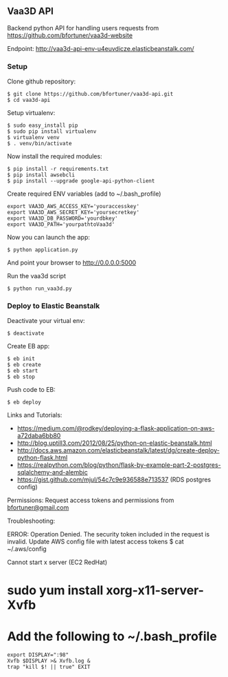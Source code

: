 ## Vaa3D API

Backend python API for handling users requests from https://github.com/bfortuner/vaa3d-website

Endpoint: http://vaa3d-api-env-u4euvdicze.elasticbeanstalk.com/


### Setup

Clone github repository:

```
$ git clone https://github.com/bfortuner/vaa3d-api.git
$ cd vaa3d-api
```

Setup virtualenv:
```
$ sudo easy_install pip
$ sudo pip install virtualenv
$ virtualenv venv
$ . venv/bin/activate
```

Now install the required modules:
```
$ pip install -r requirements.txt
$ pip install awsebcli
$ pip install --upgrade google-api-python-client
```

Create required ENV variables (add to ~/.bash_profile)
```
export VAA3D_AWS_ACCESS_KEY='youraccesskey'
export VAA3D_AWS_SECRET_KEY='yoursecretkey'
export VAA3D_DB_PASSWORD='yourdbkey'
export VAA3D_PATH='yourpathtoVaa3d'
```

Now you can launch the app:
```
$ python application.py
```
And point your browser to http://0.0.0.0:5000

Run the vaa3d script
```
$ python run_vaa3d.py
```

### Deploy to Elastic Beanstalk

Deactivate your virtual env:
```
$ deactivate
```

Create EB app:
```
$ eb init
$ eb create
$ eb start
$ eb stop
```

Push code to EB:
```
$ eb deploy
```

Links and Tutorials:
* https://medium.com/@rodkey/deploying-a-flask-application-on-aws-a72daba6bb80
* http://blog.uptill3.com/2012/08/25/python-on-elastic-beanstalk.html
* http://docs.aws.amazon.com/elasticbeanstalk/latest/dg/create-deploy-python-flask.html
* https://realpython.com/blog/python/flask-by-example-part-2-postgres-sqlalchemy-and-alembic
* https://gist.github.com/mjul/54c7c9e936588e713537 (RDS postgres config)

Permissions:
Request access tokens and permissions from bfortuner@gmail.com

Troubleshooting:

ERROR: Operation Denied. The security token included in the request is invalid.
Update AWS config file with latest access tokens
$ cat ~/.aws/config

Cannot start x server (EC2 RedHat)
# sudo yum install xorg-x11-server-Xvfb
# Add the following to ~/.bash_profile
```
export DISPLAY=":98"
Xvfb $DISPLAY >& Xvfb.log &
trap "kill $! || true" EXIT
```
